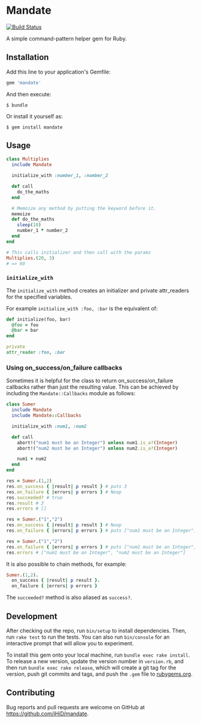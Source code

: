 # Mandate
[![Build Status](https://travis-ci.org/ThalamusAI/mandate.svg?branch=master)](https://travis-ci.org/ThalamusAI/mandate)

A simple command-pattern helper gem for Ruby.

## Installation

Add this line to your application's Gemfile:

```ruby
gem 'mandate'
```

And then execute:

    $ bundle

Or install it yourself as:

    $ gem install mandate

## Usage

```ruby
class Multiplies
  include Mandate

  initialize_with :number_1, :number_2

  def call
    do_the_maths
  end

  # Memoize any method by putting the keyword before it.
  memoize
  def do_the_maths
    sleep(10)
    number_1 * number_2
  end
end

# This calls initializer and then call with the params
Multiplies.(20, 3)
# => 60
```

### `initialize_with`

The `initialize_with` method creates an initializer and private attr_readers for the specified variables.

For example `initialize_with :foo, :bar` is the equivalent of:

```ruby
def initialize(foo, bar)
  @foo = foo
  @bar = bar
end

private
attr_reader :foo, :bar
```

### Using on_success/on_failure callbacks

Sometimes it is helpful for the class to return on_success/on_failure callbacks rather than just the resulting value.
This can be achieved by including the `Mandate::Callbacks` module as follows:

```ruby
class Sumer
  include Mandate
  include Mandate::Callbacks

  initialize_with :num1, :num2

  def call
    abort!("num1 must be an Integer") unless num1.is_a?(Integer)
    abort!("num2 must be an Integer") unless num2.is_a?(Integer)

    num1 + num2
  end
end

res = Sumer.(1,2)
res.on_success { |result| p result } # puts 3
res.on_failure { |errors| p errors } # Noop
res.succeeded? # true
res.result # 3
res.errors # []

res = Sumer.("1","2")
res.on_success { |result| p result } # Noop
res.on_failure { |errors| p errors } # puts ["num1 must be an Integer"]

res = Sumer.("1","2")
res.on_failure { |errors| p errors } # puts ["num1 must be an Integer", "num2 must be an Integer"]
res.errors # ["num1 must be an Integer", "num2 must be an Integer"]
```

It is also possible to chain methods, for example:

```ruby
Sumer.(1,2).
  on_success { |result| p result }.
  on_failure { |errors| p errors }
```

The `succeeded?` method is also aliased as `success?`.

## Development

After checking out the repo, run `bin/setup` to install dependencies. Then, run `rake test` to run the tests. You can also run `bin/console` for an interactive prompt that will allow you to experiment.

To install this gem onto your local machine, run `bundle exec rake install`. To release a new version, update the version number in `version.rb`, and then run `bundle exec rake release`, which will create a git tag for the version, push git commits and tags, and push the `.gem` file to [rubygems.org](https://rubygems.org).

## Contributing

Bug reports and pull requests are welcome on GitHub at https://github.com/iHiD/mandate.
